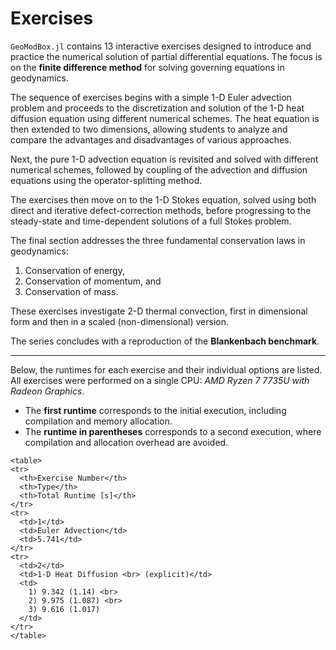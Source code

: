 # Exercises

`GeoModBox.jl` contains 13 interactive exercises designed to introduce and practice the numerical solution of partial differential equations. The focus is on the **finite difference method** for solving governing equations in geodynamics.

The sequence of exercises begins with a simple 1-D Euler advection problem and proceeds to the discretization and solution of the 1-D heat diffusion equation using different numerical schemes. The heat equation is then extended to two dimensions, allowing students to analyze and compare the advantages and disadvantages of various approaches.

Next, the pure 1-D advection equation is revisited and solved with different numerical schemes, followed by coupling of the advection and diffusion equations using the operator-splitting method.

The exercises then move on to the 1-D Stokes equation, solved using both direct and iterative defect-correction methods, before progressing to the steady-state and time-dependent solutions of a full Stokes problem.

The final section addresses the three fundamental conservation laws in geodynamics:  
1. Conservation of energy,  
2. Conservation of momentum, and  
3. Conservation of mass.  

These exercises investigate 2-D thermal convection, first in dimensional form and then in a scaled (non-dimensional) version.  

The series concludes with a reproduction of the **Blankenbach benchmark**.

---

Below, the runtimes for each exercise and their individual options are listed.  
All exercises were performed on a single CPU: *AMD Ryzen 7 7735U with Radeon Graphics*.  

- The **first runtime** corresponds to the initial execution, including compilation and memory allocation.  
- The **runtime in parentheses** corresponds to a second execution, where compilation and allocation overhead are avoided.  

```@raw hmtl
<table>
<tr>
  <th>Exercise Number</th>
  <th>Type</th>
  <th>Total Runtime [s]</th>
</tr>
<tr>
  <td>1</td>
  <td>Euler Advection</td>
  <td>5.741</td>
</tr>
<tr>
  <td>2</td>
  <td>1-D Heat Diffusion <br> (explicit)</td>
  <td>
    1) 9.342 (1.14) <br>
    2) 9.975 (1.087) <br>
    3) 9.616 (1.017)
  </td>
</tr>
</table>
```

